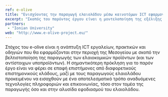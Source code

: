 ```yaml
---
ref: e-olive
title: "Ενισχύοντας την παραγωγή ελαιολάδου μέσω καινοτόμων ICT εφαρμογών"
excerpt: "Σκοπός του παρόντος έργου είναι η μοντελοποίηση της εξέλιξης του πληθυσμού του δάκου, χρησιμοποιώντας νέες θεωρητικές και υπολογιστικές μεθόδους οι οποίες έχουν εμφανιστεί στη διεθνή βιβλιογραφία μόλις την τελευταία δεκαετία, και ειδικότερα χρησιμοποιώντας νέα δυναμικά μοντέλα αυτοοργάνωσης των πληθυσμών και υπολογιστικά συστήματα με ικανότητα επεξεργασίας συστημάτων με πολλούς βαθμούς ελευθερίας."
partners:
 - "Ionian University"
web: "http://www.e-olive-project.eu/"
---
```


Στόχος του e-olive είναι η ανάπτυξη ICT εργαλείων, πρακτικών και οδηγιών που θα εφαρμόζονται στην περιοχή της Μεσογείου με σκοπό 
την βελτιστοποίηση της παραγωγής των ελαιοκομικών προϊόντων (και των αντίστοιχων υποπροϊόντων). Η σημαντικότερη πρόκληση για το 
παρόν έργο είναι να φέρει σε επαφή επιστήμονες από διαφορετικούς επιστημονικούς κλάδους, μαζί με τους παραγωγούς ελαιολάδου 
προκειμένου να εισαχθούν με ένα αποτελεσματικό τρόπο αναδυόμενες τεχνολογίες πληροφοριών και επικοινωνίας, τόσο στον τομέα της 
παραγωγής όσο και στην αλυσίδα εφοδιασμού του ελαιολάδου.

